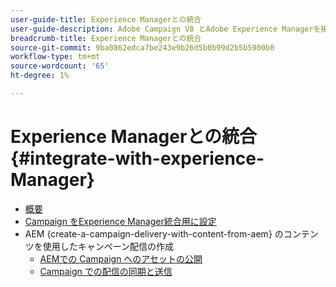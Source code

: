 ```yaml
---
user-guide-title: Experience Managerとの統合
user-guide-description: Adobe Campaign V8 とAdobe Experience Managerを接続し、電子メール配信テンプレート、アセットおよびフォームをExperience Managerで管理する方法について説明します。
breadcrumb-title: Experience Managerとの統合
source-git-commit: 9ba0862edca7be243e9b26d5b0b99d2b5b5900b0
workflow-type: tm+mt
source-wordcount: '65'
ht-degree: 1%

---
```



# Experience Managerとの統合 {#integrate-with-experience-Manager}

+ [概要](/help/tutorial-integrate-with-experience-Manager/overview.md)
+ [Campaign をExperience Manager統合用に設定](/help/tutorial-integrate-with-experience-manager/configure-campaign-for-aem-integration.md)
+ AEM {create-a-campaign-delivery-with-content-from-aem} のコンテンツを使用したキャンペーン配信の作成
   + [AEMでの Campaign へのアセットの公開](/help/tutorial-integrate-with-experience-manager/publish-assets-in-aem-to-campaign.md)
   + [Campaign での配信の同期と送信](/help/tutorial-integrate-with-experience-manager/synchronize-and-send-an-aem-delivery-in-campaign.md)

